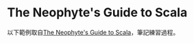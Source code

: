 # The Neophyte's Guide to Scala

以下範例取自[The Neophyte's Guide to Scala](http://danielwestheide.com/scala/neophytes.html)，筆記練習過程。
